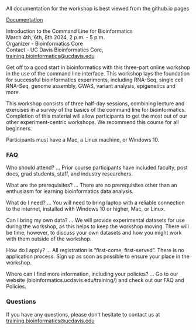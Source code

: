 All documentation for the workshop is best viewed from the github.io pages

[Documentation](https://ucdavis-bioinformatics-training.github.io/2024-March-Introduction-to-the-Command-Line-for-Bioinformatics/)

Introduction to the Command Line for Bioinformatics  
March 4th, 6th, 8th 2024, 2 p.m. - 5 p.m.  
Organizer - Bioinformatics Core  
Contact - UC Davis Bioinformatics Core, training.bioinformatics@ucdavis.edu

Get off to a good start in bioinformatics with this three-part online workshop in the use of the command line interface. This workshop lays the foundation for successful bioinformatics experiments, including RNA-Seq, single cell RNA-Seq, genome assembly, GWAS, variant analysis, epigenetics and more.

This workshop consists of three half-day sessions, combining lecture and exercises in a survey of the basics of the command line for bioinformatics. Completion of this material will allow participants to get the most out of our other experiment-centric workshops. We recommend this course for all beginners.

Participants must have a Mac, a Linux machine, or Windows 10.


### FAQ

Who should attend? … Prior course participants have included faculty, post docs, grad students, staff, and industry researchers.

What are the prerequisites? … There are no prerequisites other than an enthusiasm for learning bioinformatics data analysis.

What do I need? … You will need to bring laptop with a reliable connection to the internet, installed with Windows 10 or higher, Mac, or Linux.

Can I bring my own data? … We will provide experimental datasets for use during the workshop, as this helps to keep the workshop moving. There will be time, however, to discuss your own datasets and how you might work with them outside of the workshop.

How do I apply? … All registration is “first-come, first-served”. There is no application process.  Sign up as soon as possible to ensure your place in the workshop.

Where can I find more information, including your policies?  ... Go to our website (bioinformatics.ucdavis.edu/training/) and check out our FAQ and Policies.

### Questions

If you have any questions, please don’t hesitate to contact us at training.bioinformatics@ucdavis.edu


